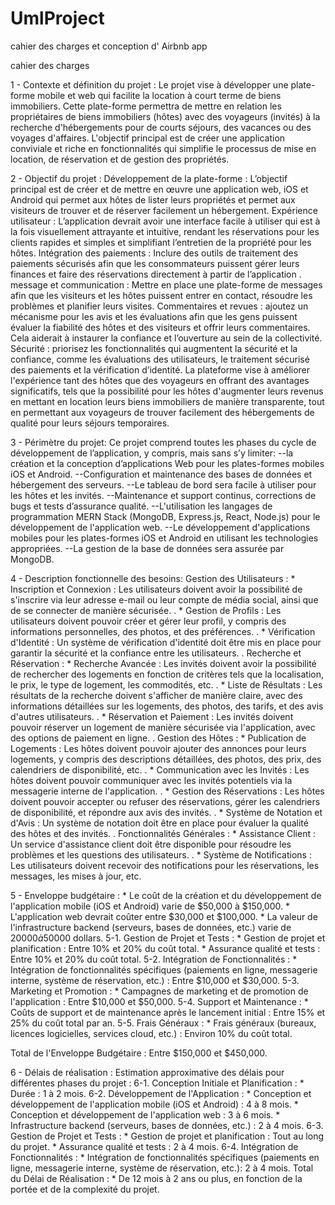 # UmlProject
cahier des charges et conception d' Airbnb app

cahier des charges

1 - Contexte et définition du projet :
    Le projet vise à développer une plate-forme mobile et web qui facilite la location à court terme de biens immobiliers. Cette plate-forme permettra de mettre en relation les propriétaires de biens immobiliers (hôtes) avec des voyageurs (invités) à la recherche d'hébergements pour de courts séjours, des vacances ou des voyages d'affaires. L'objectif principal est de créer une application conviviale et riche en fonctionnalités qui simplifie le processus de mise en location, de réservation et de gestion des propriétés.

2 - Objectif du projet :
    Développement de la plate-forme : L’objectif principal est de créer et de mettre en œuvre une application web, iOS et Android qui permet aux hôtes de lister leurs propriétés et permet aux visiteurs de trouver et de réserver facilement un hébergement.
    Expérience utilisateur : L’application devrait avoir une interface facile à utiliser qui est à la fois visuellement attrayante et intuitive, rendant les réservations pour les clients rapides et simples et simplifiant l’entretien de la propriété pour les hôtes.
    Intégration des paiements : Inclure des outils de traitement des paiements sécurisés afin que les consommateurs puissent gérer leurs finances et faire des réservations directement à partir de l’application .
message et communication : Mettre en place une plate-forme de messages afin que les visiteurs et les hôtes puissent entrer en contact, résoudre les problèmes et planifier leurs visites.
    Commentaires et revues : ajoutez un mécanisme pour les avis et les évaluations afin que les gens puissent évaluer la fiabilité des hôtes et des visiteurs et offrir leurs commentaires. Cela aiderait à instaurer la confiance et l’ouverture au sein de la collectivité.
    Sécurité : priorisez les fonctionnalités qui augmentent la sécurité et la confiance, comme les évaluations des utilisateurs, le traitement sécurisé des paiements et la vérification d’identité.
    La plateforme vise à améliorer l'expérience tant des hôtes que des voyageurs en offrant des avantages significatifs, tels que la possibilité pour les hôtes d'augmenter leurs revenus en mettant en location leurs biens immobiliers de manière transparente, tout en permettant aux voyageurs de trouver facilement des hébergements de qualité pour leurs séjours temporaires. 

3 - Périmètre du projet:
  Ce projet comprend toutes les phases du cycle de développement de l’application, y compris, mais sans s’y limiter:
    --la création et la conception d’applications Web pour les plates-formes mobiles iOS et Android. 
    --Configuration  et maintenance des bases de données et hébergement des serveurs.
    --Le tableau de bord sera facile à utiliser pour les hôtes et les invités. 
    --Maintenance et support continus, corrections de bugs et tests d’assurance qualité.
    --L'utilisation les langages de programmation MERN Stack (MongoDB, Express.js, React, Node.js) pour le développement de 
       l'application web. 
    --Le développement d'applications mobiles pour les plates-formes iOS et Android en utilisant les technologies 
       appropriées. 
    --La gestion de la base de données sera assurée par MongoDB.
    
4 - Description fonctionnelle des besoins:
   Gestion des Utilisateurs :
    *   Inscription et Connexion : Les utilisateurs doivent avoir la possibilité de s'inscrire via leur adresse e-mail ou 
    leur compte de média social, ainsi que de se connecter de manière sécurisée.
      .
    *   Gestion de Profils : Les utilisateurs doivent pouvoir créer et gérer leur profil, y compris des informations 
    personnelles, des photos, et des préférences.
      .
    *  Vérification d'Identité : Un système de vérification d'identité doit être mis en place pour garantir la sécurité et 
    la confiance entre les utilisateurs.
      .
  Recherche et Réservation :
    *   Recherche Avancée : Les invités doivent avoir la possibilité de rechercher des logements en fonction de critères 
    tels que la localisation, le prix, le type de logement, les commodités, etc.
      .
    *   Liste de Résultats : Les résultats de la recherche doivent s'afficher de manière claire, avec des informations 
    détaillées sur les logements, des photos, des tarifs, et des avis d'autres utilisateurs.
      .
    *   Réservation et Paiement : Les invités doivent pouvoir réserver un logement de manière sécurisée via l'application, 
    avec des options de paiement en ligne.
      .
  Gestion des Hôtes :
    *  Publication de Logements : Les hôtes doivent pouvoir ajouter des annonces pour leurs logements, y compris des 
    descriptions détaillées, des photos, des prix, des calendriers de disponibilité, etc.
      .
    *  Communication avec les Invités : Les hôtes doivent pouvoir communiquer avec les invités potentiels via la messagerie 
    interne de l'application.
      .
    *   Gestion des Réservations : Les hôtes doivent pouvoir accepter ou refuser des réservations, gérer les calendriers de 
    disponibilité, et répondre aux avis des invités.
      .
    *   Système de Notation et d'Avis : Un système de notation doit être en place pour évaluer la qualité des hôtes et des 
    invités.
      .
  Fonctionnalités Générales :
    *   Assistance Client : Un service d'assistance client doit être disponible pour résoudre les problèmes et les 
    questions des utilisateurs.
    .
    *   Système de Notifications : Les utilisateurs doivent recevoir des notifications pour les réservations, les messages, 
    les mises à jour, etc.

5 - Enveloppe budgétaire :
    * Le coût de la création et du développement de l'application mobile (iOS et Android) varie de $50,000  à $150,000.
    * L'application web devrait coûter entre $30,000 et $100,000.
    * La valeur de l'infrastructure backend (serveurs, bases de données, etc.) varie de $20000 à  50000$ dollars.
  5-1. Gestion de Projet et Tests :
    * Gestion de projet et planification : Entre 10% et 20% du coût total.
    * Assurance qualité et tests : Entre 10% et 20% du coût total.
  5-2. Intégration de Fonctionnalités :
    * Intégration de fonctionnalités spécifiques (paiements en ligne, messagerie interne, système de réservation, etc.) : 
  Entre $10,000 et $30,000.
  5-3. Marketing et Promotion :
    * Campagnes de marketing et de promotion de l'application : Entre $10,000 et $50,000.
  5-4. Support et Maintenance :
    * Coûts de support et de maintenance après le lancement initial : Entre 15% et 25% du coût total par an.
  5-5. Frais Généraux :
    * Frais généraux (bureaux, licences logicielles, services cloud, etc.) : Environ 10% du coût total.
    
  Total de l'Enveloppe Budgétaire : Entre $150,000 et $450,000.

6 - Délais de réalisation : 
  Estimation approximative des délais pour différentes phases du projet :
    6-1. Conception Initiale et Planification :
      * Durée : 1 à 2 mois.
    6-2. Développement de l'Application :
      * Conception et développement de l'application mobile (iOS et Android) : 4 à 8 mois.
      * Conception et développement de l'application web : 3 à 6 mois.
      * Infrastructure backend (serveurs, bases de données, etc.) : 2 à 4 mois.
    6-3. Gestion de Projet et Tests :
      * Gestion de projet et planification : Tout au long du projet.
      * Assurance qualité et tests : 2 à 4 mois.
    6-4. Intégration de Fonctionnalités :
      * Intégration de fonctionnalités spécifiques (paiements en ligne, messagerie interne, système de réservation, etc.): 2 à 4 mois.
    Total du Délai de Réalisation :
    * De 12 mois à 2 ans ou plus, en fonction de la portée et de la complexité du projet.





    
